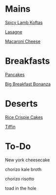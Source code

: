 # Mains

[Spicy Lamb Koftas](spicy-lamb-koftas.md)

[Lasagne](lasagne.md)

[Macaroni Cheese](macaroni-cheese.md)

# Breakfasts

[Pancakes](pancakes.md)

[Big Breakfast Bonanza](big-breakfast-bonanza.md)

# Deserts

[Rice Crispie Cakes](rice-crispie-cakes.md)

[Tiffin](tiffin.md)

# To-Do

New york cheesecake



chorizo kale broth

chorizo risotto

toad in the hole
